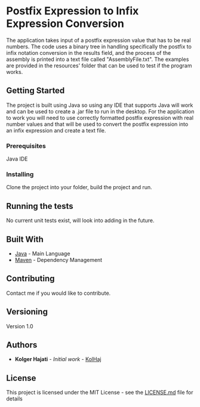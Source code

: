 # Postfix Expression to Infix Expression Conversion

The application takes input of a postfix expression value that has to be real numbers. The code uses a binary tree in handling specifically the postfix 
to infix notation conversion in the results field, and the process of the assembly is printed into a text file called "AssemblyFile.txt". 
The examples are provided in the resources' folder that can be used to test if the program works.

## Getting Started

The project is built using Java so using any IDE that supports Java will work and can be used to create a .jar file to run in the desktop. 
For the application to work you will need to use correctly formatted postfix expression with real number values and that will be used to convert
the postfix expression into an infix expression and create a text file.

### Prerequisites

Java IDE

### Installing

Clone the project into your folder, build the project and run.

## Running the tests

No current unit tests exist, will look into adding in the future.

## Built With

* [Java](https://www.java.com/en/) - Main Language
* [Maven](https://maven.apache.org/) - Dependency Management

## Contributing

Contact me if you would like to contribute.

## Versioning

Version 1.0

## Authors

* **Kolger Hajati** - *Initial work* - [KolHaj](https://github.com/KolHaj)

## License

This project is licensed under the MIT License - see the [LICENSE.md](LICENSE.md) file for details

